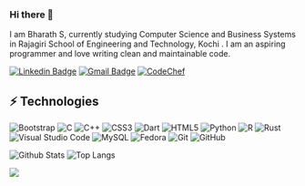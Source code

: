 ### Hi there 👋

<!--
**brion4/brion4** is a ✨ _special_ ✨ repository because its `README.md` (this file) appears on your GitHub profile.

Here are some ideas to get you started:

- 🔭 I’m currently working on ...
- 🌱 I’m currently learning ...
- 👯 I’m looking to collaborate on ...
- 🤔 I’m looking for help with ...
- 💬 Ask me about ...
- 📫 How to reach me: ...
- 😄 Pronouns: ...
- ⚡ Fun fact: ...
-->
I am Bharath S, currently studying Computer Science and Business Systems in Rajagiri School of Engineering and Technology, Kochi . I am an aspiring programmer and love writing clean and maintainable code. 


[![Linkedin Badge](https://img.shields.io/badge/-Linkedin-blue?style=for-the-badge&logo=Linkedin&logoColor=white&link=https://www.linkedin.com/in/ludehsar/)](https://www.linkedin.com/in/bharath-s-094189201/)
[![Gmail Badge](https://img.shields.io/badge/Gmail-c14438?style=for-the-badge&logo=Gmail&logoColor=white&link=mailto:mdraanik12@gmail.co)](mailto:bharathsatheesan@gmail.com)
[![CodeChef](https://img.shields.io/badge/CodeChef-%23964B00.svg?style=for-the-badge&logo=CodeChef&logoColor=white$link=https://www.codechef.com/users/bharath_4444)](https://www.codechef.com/users/bharath_4444)

## ⚡ Technologies

![Bootstrap](https://img.shields.io/badge/-Bootstrap-563D7C?style=for-the-badge&logo=bootstrap)
![C](https://img.shields.io/badge/c-%2300599C.svg?style=for-the-badge&logo=c&logoColor=white)
![C++](https://img.shields.io/badge/-C++-00599C?style=for-the-badge&logo=c)
![CSS3](https://img.shields.io/badge/-CSS3-1572B6?style=for-the-badge&logo=css3)
![Dart](https://img.shields.io/badge/dart-%230175C2.svg?style=for-the-badge&logo=dart&logoColor=white)
![HTML5](https://img.shields.io/badge/-HTML5-E34F26?style=for-the-badge&logo=html5&logoColor=white)
![Python](https://img.shields.io/badge/-Python-black?style=for-the-badge&logo=Python)
![R](https://img.shields.io/badge/r-%23276DC3.svg?style=for-the-badge&logo=r&logoColor=white)
![Rust](https://img.shields.io/badge/rust-%23000000.svg?style=for-the-badge&logo=rust&logoColor=white)
![Visual Studio Code](https://img.shields.io/badge/Visual%20Studio%20Code-0078d7.svg?style=for-the-badge&logo=visual-studio-code&logoColor=white)
![MySQL](https://img.shields.io/badge/-MySQL-black?style=for-the-badge&logo=mysql)
![Fedora](https://img.shields.io/badge/Fedora-294172?style=for-the-badge&logo=fedora&logoColor=white)
![Git](https://img.shields.io/badge/-Git-black?style=for-the-badge&logo=git)
![GitHub](https://img.shields.io/badge/-GitHub-181717?style=for-the-badge&logo=github)


![Github Stats](https://vercel-brion4.vercel.app/api?username=brion4&count_private=true&show_icons=true&include_all_commits=true&theme=transparent)
![Top Langs](https://github-readme-stats.vercel.app/api/top-langs/?username=brion4&hide=TeX&layout=donut&theme=transparent)

![](https://komarev.com/ghpvc/?username=brion4&style=for-the-badge&label=PROFILE+VIEWS&color=blue)


